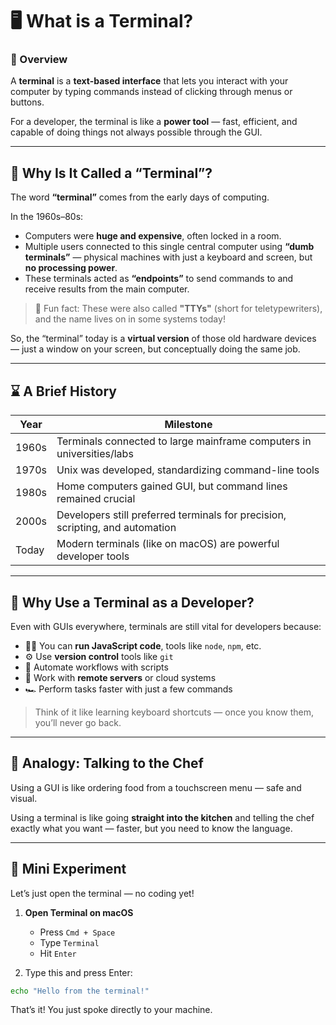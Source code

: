 # 🖥️ What is a Terminal?

### 📘 Overview

A **terminal** is a **text-based interface** that lets you interact with your computer by typing commands instead of clicking through menus or buttons.

For a developer, the terminal is like a **power tool** — fast, efficient, and capable of doing things not always possible through the GUI.

---

## 🧠 Why Is It Called a “Terminal”?

The word **“terminal”** comes from the early days of computing.

In the 1960s–80s:

- Computers were **huge and expensive**, often locked in a room.
- Multiple users connected to this single central computer using **“dumb terminals”** — physical machines with just a keyboard and screen, but **no processing power**.
- These terminals acted as **“endpoints”** to send commands to and receive results from the main computer.

> 🧾 Fun fact: These were also called **"TTYs"** (short for teletypewriters), and the name lives on in some systems today!

So, the “terminal” today is a **virtual version** of those old hardware devices — just a window on your screen, but conceptually doing the same job.

---

## ⌛ A Brief History

| Year | Milestone |
|------|-----------|
| 1960s | Terminals connected to large mainframe computers in universities/labs |
| 1970s | Unix was developed, standardizing command-line tools |
| 1980s | Home computers gained GUI, but command lines remained crucial |
| 2000s | Developers still preferred terminals for precision, scripting, and automation |
| Today | Modern terminals (like on macOS) are powerful developer tools |

---

## 🧭 Why Use a Terminal as a Developer?

Even with GUIs everywhere, terminals are still vital for developers because:

- 🧑‍💻 You can **run JavaScript code**, tools like `node`, `npm`, etc.
- ⚙️ Use **version control** tools like `git`
- 🚀 Automate workflows with scripts
- 🔧 Work with **remote servers** or cloud systems
- 🏎️ Perform tasks faster with just a few commands

> Think of it like learning keyboard shortcuts — once you know them, you’ll never go back.

---

## 🧠 Analogy: Talking to the Chef

Using a GUI is like ordering food from a touchscreen menu — safe and visual.

Using a terminal is like going **straight into the kitchen** and telling the chef exactly what you want — faster, but you need to know the language.

---

## 🧪 Mini Experiment

Let’s just open the terminal — no coding yet!

1. **Open Terminal on macOS**  
   - Press `Cmd + Space`  
   - Type `Terminal`  
   - Hit `Enter`

2. Type this and press Enter:

```bash
echo "Hello from the terminal!"
```

That’s it! You just spoke directly to your machine.
